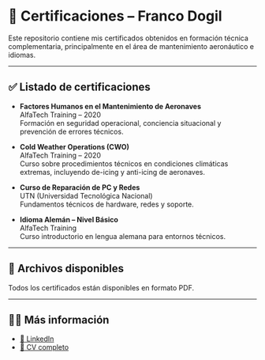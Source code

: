# 📜 Certificaciones – Franco Dogil

Este repositorio contiene mis certificados obtenidos en formación técnica complementaria, principalmente en el área de mantenimiento aeronáutico e idiomas.

---

## ✅ Listado de certificaciones

- **Factores Humanos en el Mantenimiento de Aeronaves**  
  AlfaTech Training – 2020  
  Formación en seguridad operacional, conciencia situacional y prevención de errores técnicos.

- **Cold Weather Operations (CWO)**  
  AlfaTech Training – 2020  
  Curso sobre procedimientos técnicos en condiciones climáticas extremas, incluyendo de-icing y anti-icing de aeronaves.

- **Curso de Reparación de PC y Redes**  
  UTN (Universidad Tecnológica Nacional)  
  Fundamentos técnicos de hardware, redes y soporte.

- **Idioma Alemán – Nivel Básico**  
  AlfaTech Training  
  Curso introductorio en lengua alemana para entornos técnicos.

---

## 📎 Archivos disponibles

Todos los certificados están disponibles en formato PDF.

---

## 🧑‍💻 Más información

- [💼 LinkedIn](https://www.linkedin.com/in/francomatiasdogil/)
- [📄 CV completo](https://github.com/franndogil/cv)
